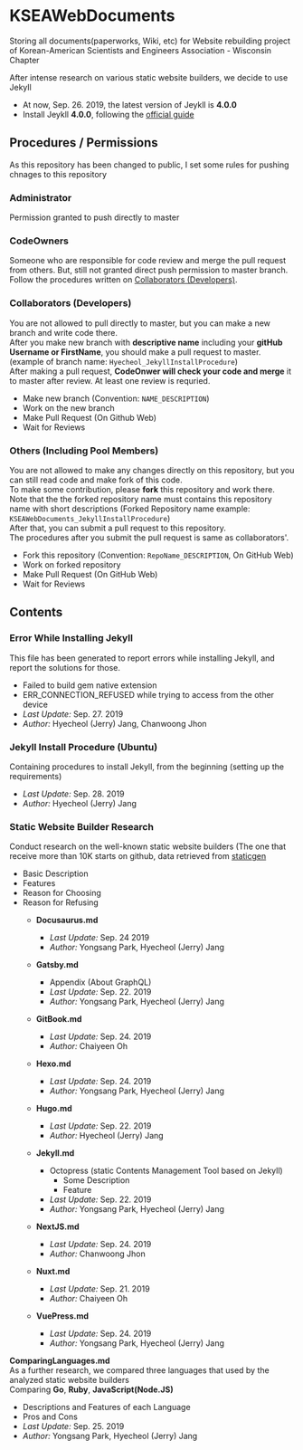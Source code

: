 # KSEAWebDocuments
Storing all documents(paperworks, Wiki, etc) for Website rebuilding project of Korean-American Scientists and Engineers Association - Wisconsin Chapter  

After intense research on various static website builders, we decide to use Jekyll
- At now, Sep. 26. 2019, the latest version of Jeykll is **4.0.0**
- Install Jeykll **4.0.0**, following the [official guide](https://jekyllrb.com/docs/installation/)


## Procedures / Permissions
As this repository has been changed to public, I set some rules for pushing chnages to this repository

### Administrator
Permission granted to push directly to master

### CodeOwners
Someone who are responsible for code review and merge the pull request from others. But, still not granted direct push permission to master branch.  
Follow the procedures written on [Collaborators (Developers)](https://github.com/hyecheol123/KSEAWebDocuments#collaborators-developerss).

### Collaborators (Developers)
You are not allowed to pull directly to master, but you can make a new branch and write code there.  
After you make new branch with **descriptive name** including your **gitHub Username or FirstName**, you should make a pull request to master. (example of branch name: `Hyecheol_JekyllInstallProcedure`)  
After making a pull request, **CodeOnwer will check your code and merge** it to master after review. At least one review is requried.

- Make new branch (Convention: `NAME_DESCRIPTION`)
- Work on the new branch
- Make Pull Request (On Github Web)
- Wait for Reviews

### Others (Including Pool Members)
You are not allowed to make any changes directly on this repository, but you can still read code and make fork of this code.  
To make some contribution, please **fork** this repository and work there. Note that the the forked repository name must contains this repository name with short descriptions (Forked Repository name example: `KSEAWebDocuments_JekyllInstallProcedure`)  
After that, you can submit a pull request to this repository.  
The procedures after you submit the pull request is same as collaborators'.

- Fork this repository (Convention: `RepoName_DESCRIPTION`, On GitHub Web)
- Work on forked repository
- Make Pull Request (On GitHub Web)
- Wait for Reviews


## Contents
### Error While Installing Jekyll
This file has been generated to report errors while installing Jekyll, and report the solutions for those.
- Failed to build gem native extension
- ERR_CONNECTION_REFUSED while trying to access from the other device
- *Last Update:* Sep. 27. 2019
- *Author:* Hyecheol (Jerry) Jang, Chanwoong Jhon

### Jekyll Install Procedure (Ubuntu)
Containing procedures to install Jekyll, from the beginning (setting up the requirements)
- *Last Update:* Sep. 28. 2019
- *Author:* Hyecheol (Jerry) Jang

### Static Website Builder Research
Conduct research on the well-known static website builders (The one that receive more than 10K starts on github, data retrieved from [staticgen](https://www.staticgen.com/)
- Basic Description
- Features
- Reason for Choosing
- Reason for Refusing
  - **Docusaurus.md**
    + *Last Update:* Sep. 24 2019
    + *Author:* Yongsang Park, Hyecheol (Jerry) Jang

  - **Gatsby.md**
    +  Appendix (About GraphQL)
    + *Last Update:* Sep. 22. 2019
    + *Author:* Yongsang Park, Hyecheol (Jerry) Jang

  - **GitBook.md**
    + *Last Update:* Sep. 24. 2019
    + *Author:* Chaiyeen Oh

  - **Hexo.md**
    + *Last Update:* Sep. 24. 2019
    + *Author:* Yongsang Park, Hyecheol (Jerry) Jang

  - **Hugo.md**
    + *Last Update:* Sep. 22. 2019
    + *Author:* Hyecheol (Jerry) Jang

  - **Jekyll.md**
    + Octopress (static Contents Management Tool based on Jekyll)
      * Some Description
      * Feature
    + *Last Update:* Sep. 22. 2019
    + *Author:* Yongsang Park, Hyecheol (Jerry) Jang

  - **NextJS.md**
    + *Last Update:* Sep. 24. 2019
    + *Author:* Chanwoong Jhon

  - **Nuxt.md**
    + *Last Update:* Sep. 21. 2019
    + *Author:* Chaiyeen Oh

  - **VuePress.md**
    - *Last Update:* Sep. 24. 2019
    - *Author:* Yongsang Park, Hyecheol (Jerry) Jang  

**ComparingLanguages.md**  
As a further research, we compared three languages that used by the analyzed static website builders  
Comparing **Go**, **Ruby**, **JavaScript(Node.JS)**
  - Descriptions and Features of each Language
  - Pros and Cons
  - *Last Update:* Sep. 25. 2019
  - *Author:* Yongsang Park, Hyecheol (Jerry) Jang
